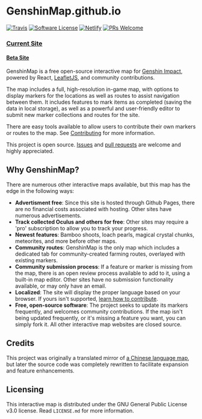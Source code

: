 # GenshinMap.github.io

[![Travis](https://travis-ci.org/GenshinMap/genshinmap.github.io.svg?branch=master)](https://travis-ci.org/github/GenshinMap/genshinmap.github.io/)
[![Software License](https://img.shields.io/badge/license-GPLv3-green.svg)](https://github.com/GenshinMap/genshinmap.github.io/blob/master/LICENSE.md)
[![Netlify](https://img.shields.io/netlify/e37c5eca-62e5-480d-922b-301ab8c4994a?label=beta%20build)](https://genshin-map-beta.netlify.app/)
[![PRs Welcome](https://img.shields.io/badge/PRs-welcome-brightgreen.svg)](https://github.com/GenshinMap/genshinmap.github.io/wiki/Contributing)

### [Current Site](https://genshinmap.github.io/)

#### [Beta Site](https://genshin-map-beta.netlify.app/)

GenshinMap is a free open-source interactive map for [Genshin Impact](https://genshin.mihoyo.com/), powered by React, [LeafletJS](https://leafletjs.com/reference-1.7.1.html), and community contributions.

The map includes a full, high-resolution in-game map, with options to display markers for the locations as well as routes to assist navigation between them. It includes features to mark items as completed (saving the data in local storage), as well as a powerful and user-friendly editor to submit new marker collections and routes for the site.

There are easy tools available to allow users to contribute their own markers or routes to the map. See [Contributing](https://github.com/GenshinMap/genshinmap.github.io/wiki/Contributing) for more information.

This project is open source. [Issues](https://github.com/GenshinMap/genshinmap.github.io/issues) and [pull requests](https://github.com/GenshinMap/genshinmap.github.io/pulls) are welcome and highly appreciated.

## Why GenshinMap?

There are numerous other interactive maps available, but this map has the edge in the following ways:

- **Advertisment free**: Since this site is hosted through Github Pages, there are no financial costs associated with hosting. Other sites have numerous advertisements.
- **Track collected Oculus and others for free**: Other sites may require a 'pro' subscription to allow you to track your progress.
- **Newest features**: Bamboo shoots, loach pearls, magical crystal chunks, meteorites, and more before other maps.
- **Community routes**: GenshinMap is the only map which includes a dedicated tab for community-created farming routes, overlayed with existing markers.
- **Community submission process**: If a feature or marker is missing from the map, there is an open review process available to add to it, using a built-in map editor. Other sites have no submission functionality available, or may only have an email.
- **Localized**: The site will display the proper language based on your browser. If yours isn't supported, [learn how to contribute](https://github.com/GenshinMap/genshinmap.github.io/wiki/Contributing#how-to-localize-the-site).
- **Free, open-source software**: The project seeks to update its markers frequently, and welcomes community contributions. If the map isn't being updated frequently, or it's missing a feature you want, you can simply fork it. All other interactive map websites are closed source.

## Credits

This project was originally a translated mirror of [a Chinese language map](http://www.yuanshen.site/), but later the source code was completely rewritten to facilitate expansion and feature enhancements.

## Licensing

This interactive map is distributed under the GNU General Public License v3.0 license. Read `LICENSE.md` for more information.
